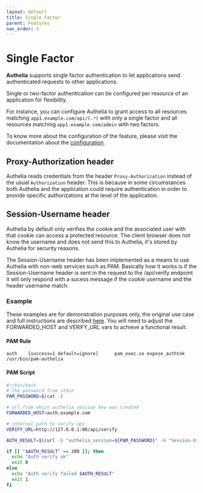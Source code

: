 ```yaml
---
layout: default
title: Single Factor
parent: Features
nav_order: 3
---
```


# Single Factor

**Authelia** supports single factor authentication to let applications
send authenticated requests to other applications.

Single or two-factor authentication can be configured per resource of an
application for flexibility.

For instance, you can configure Authelia to grant access to all resources
matching `app1.example.com/api/(.*)` with only a single factor and all
resources matching `app1.example.com/admin` with two factors.

To know more about the configuration of the feature, please visit the
documentation about the [configuration](../configuration/access-control.md).


## Proxy-Authorization header

Authelia reads credentials from the header `Proxy-Authorization` instead of
the usual `Authorization` header. This is because in some circumstances both Authelia
and the application could require authentication in order to provide specific
authorizations at the level of the application.


## Session-Username header

Authelia by default only verifies the cookie and the associated user with that cookie can
access a protected resource. The client browser does not know the username and does not send
this to Authelia, it's stored by Authelia for security reasons.
 
The Session-Username header has been implemented as a means
to use Authelia with non-web services such as PAM. Basically how it works is if the
Session-Username header is sent in the request to the /api/verify endpoint it will
only respond with a sucess message if the cookie username and the header username
match.

### Example

These examples are for demonstration purposes only, the original use case and full instructions
are described [here](https://github.com/authelia/authelia/issues/1322#issuecomment-729519155).
You will need to adjust the FORWARDED_HOST and VERIFY_URL vars to achieve a functional result.

#### PAM Rule

`auth    [success=1 default=ignore]      pam_exec.so expose_authtok /usr/bin/pam-authelia `

#### PAM Script

```bash
#!/bin/bash
# The password from stdin
PAM_PASSWORD=$(cat -)

# url from which authelia session key was created
FORWARDED_HOST=auth.example.com

# internal path to verify api
VERIFY_URL=http://127.0.0.1:80/api/verify

AUTH_RESULT=$(curl -b "authelia_session=${PAM_PASSWORD}" -H "Session-Username: ${PAM_USER}" -H "X-Forwarded-Host: ${FORWARDED_HOST}" -H "X-Forwarded-Proto: https" -s -o /dev/null -I -w "%{http_code}" -L "${VERIFY_URL}")

if [[ "$AUTH_RESULT" == 200 ]]; then
  echo "Auth verify ok"
  exit 0
else
  echo "Auth verify failed $AUTH_RESULT"
  exit 1
fi
```

